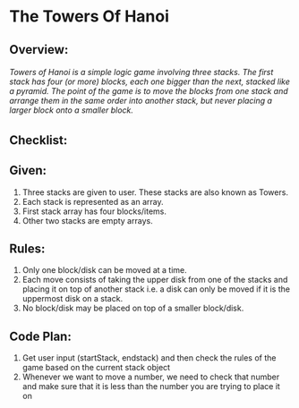 # The Towers Of Hanoi
## Overview:
###### Towers of Hanoi is a simple logic game involving three stacks. The first stack has four (or more) blocks, each one bigger than the next, stacked like a pyramid. The point of the game is to move the blocks from one stack and arrange them in the same order into another stack, but never placing a larger block onto a smaller block.

## Checklist:
## Given:
1. Three stacks are given to user. These stacks are also known as Towers.
2. Each stack is represented as an array.
3. First stack array has four blocks/items.
4. Other two stacks are empty arrays.

## Rules:
1. Only one block/disk can be moved at a time.
2. Each move consists of taking the upper disk from one of the stacks and placing it on top of another stack i.e. a disk can only be moved if it is the uppermost disk on a stack.
3. No block/disk may be placed on top of a smaller block/disk.

## Code Plan:
1. Get user input (startStack, endstack) and then check the rules of the game based on the current stack object
2. Whenever we want to move a number, we need to check that number and make sure that it is less than the number you are trying to place it on
